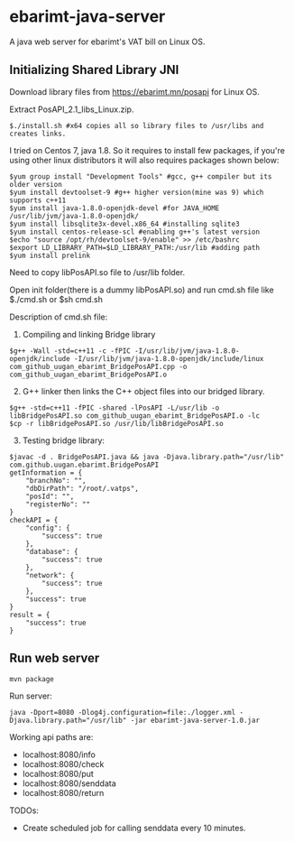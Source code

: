 # ebarimt-java-server
A java web server for ebarimt's VAT bill on Linux OS.

## Initializing Shared Library JNI

Download library files from https://ebarimt.mn/posapi for Linux OS.

Extract PosAPI_2.1_libs_Linux.zip.
```console
$./install.sh #x64 copies all so library files to /usr/libs and creates links.
```

I tried on Centos 7, java 1.8. So it requires to install few packages, if you're using other linux distributors it will also requires packages shown below: 
```console
$yum group install "Development Tools" #gcc, g++ compiler but its older version
$yum install devtoolset-9 #g++ higher version(mine was 9) which supports c++11 
$yum install java-1.8.0-openjdk-devel #for JAVA_HOME /usr/lib/jvm/java-1.8.0-openjdk/
$yum install libsqlite3x-devel.x86_64 #installing sqlite3
$yum install centos-release-scl #enabling g++'s latest version
$echo "source /opt/rh/devtoolset-9/enable" >> /etc/bashrc
$export LD_LIBRARY_PATH=$LD_LIBRARY_PATH:/usr/lib #adding path
$yum install prelink
```
Need to copy libPosAPI.so file to /usr/lib folder.

Open init folder(there is a dummy libPosAPI.so) and run cmd.sh file like $./cmd.sh or $sh cmd.sh

Description of cmd.sh file:

1) Compiling and linking Bridge library
```console
$g++ -Wall -std=c++11 -c -fPIC -I/usr/lib/jvm/java-1.8.0-openjdk/include -I/usr/lib/jvm/java-1.8.0-openjdk/include/linux com_github_uugan_ebarimt_BridgePosAPI.cpp -o com_github_uugan_ebarimt_BridgePosAPI.o
```
2) G++ linker then links the C++ object files into our bridged library.
```console
$g++ -std=c++11 -fPIC -shared -lPosAPI -L/usr/lib -o libBridgePosAPI.so com_github_uugan_ebarimt_BridgePosAPI.o -lc
$cp -r libBridgePosAPI.so /usr/lib/libBridgePosAPI.so 
```
3) Testing bridge library:
```console
$javac -d . BridgePosAPI.java && java -Djava.library.path="/usr/lib" com.github.uugan.ebarimt.BridgePosAPI
getInformation = {
    "branchNo": "",
    "dbDirPath": "/root/.vatps",
    "posId": "",
    "registerNo": ""
}
checkAPI = {
    "config": {
        "success": true
    },
    "database": {
        "success": true
    },
    "network": {
        "success": true
    },
    "success": true
}
result = {
    "success": true
}

```
## Run web server

```console
mvn package
```
Run server:
```console
java -Dport=8080 -Dlog4j.configuration=file:./logger.xml -Djava.library.path="/usr/lib" -jar ebarimt-java-server-1.0.jar
```
Working api paths are:

- localhost:8080/info
- localhost:8080/check
- localhost:8080/put
- localhost:8080/senddata
- localhost:8080/return

TODOs:
- Create scheduled job for calling senddata every 10 minutes.